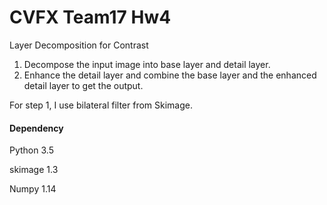 # CVFX Team17 Hw4
Layer Decomposition for Contrast 

1. Decompose the input image into base layer and detail layer.
2. Enhance the detail layer and combine the base layer and the enhanced detail layer to get the output.

For step 1, I use bilateral filter from Skimage.

#### Dependency
Python 3.5

skimage 1.3

Numpy 1.14
